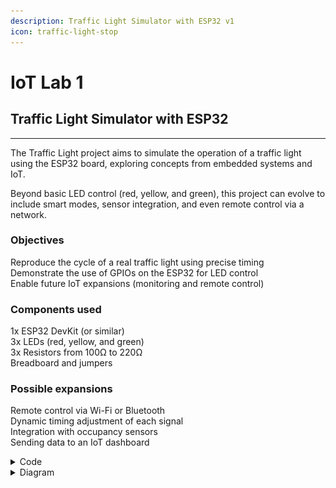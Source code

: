 ```yaml
---
description: Traffic Light Simulator with ESP32 v1
icon: traffic-light-stop
---
```


# IoT Lab 1

## Traffic Light Simulator with ESP32

***

The Traffic Light project aims to simulate the operation of a traffic light using the ESP32 board, exploring concepts from embedded systems and IoT.

Beyond basic LED control (red, yellow, and green), this project can evolve to include smart modes, sensor integration, and even remote control via a network.

### Objectives

Reproduce the cycle of a real traffic light using precise timing\
Demonstrate the use of GPIOs on the ESP32 for LED control\
Enable future IoT expansions (monitoring and remote control)

### Components used

1x ESP32 DevKit (or similar)\
3x LEDs (red, yellow, and green)\
3x Resistors from 100Ω to 220Ω\
Breadboard and jumpers

### Possible expansions

Remote control via Wi-Fi or Bluetooth\
Dynamic timing adjustment of each signal\
Integration with occupancy sensors\
Sending data to an IoT dashboard



<details>

<summary>Code</summary>

{% code overflow="wrap" %}
```arduino
// 2025 Ago

  #define red_light 15
  #define yellow_light 2
  #define green_light 4

void configuration(){
    pinMode(red_light, OUTPUT);
    pinMode(yellow_light, OUTPUT);
    pinMode(green_light, OUTPUT);

  }

  void red(){
    digitalWrite(red_light, HIGH);
    digitalWrite(green_light, LOW);
    digitalWrite(yellow_light, LOW);
    delay(5000);
  }

  void yellow(){
    digitalWrite(red_light, LOW);
    digitalWrite(green_light, LOW);
    digitalWrite(yellow_light, HIGH);
    delay(5000);
  }

  void green(){
    digitalWrite(red_light, LOW);
    digitalWrite(green_light, HIGH);
    digitalWrite(yellow_light, LOW);
    delay(2000);
  }


void setup() {
  // put your setup code here, to run once:

}

void loop() {
  // put your main code here, to run repeatedly:

red();
green();
yellow();

}

```
{% endcode %}

</details>

<details>

<summary>Diagram</summary>

<figure><img src="../.gitbook/assets/Traffic light - Diagram.png" alt=""><figcaption></figcaption></figure>

</details>
